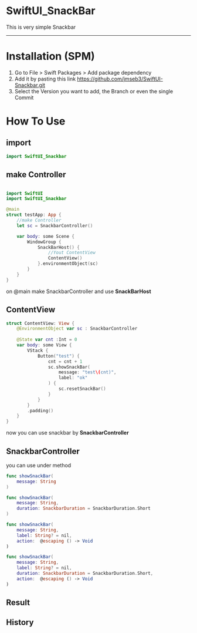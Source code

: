 # SwiftUI_SnackBar
This is very simple Snackbar

---

# Installation (SPM)
1. Go to File > Swift Packages > Add package dependency
2. Add it by pasting this link https://github.com/jmseb3/SwiftUI-Snackbar.git
3. Select the Version you want to add, the Branch or even the single Commit

# How To Use

## import
~~~swift
import SwiftUI_Snackbar
~~~

## make Controller 
~~~swift

import SwiftUI
import SwiftUI_Snackbar

@main
struct testApp: App {
    //make Controller
    let sc = SnackbarController()

    var body: some Scene {
        WindowGroup {
            SnackBarHost() {
                //Yout ContentView
                ContentView()
            }.environmentObject(sc)
        }
    }
}
~~~
on @main make SnackbarController and use **SnackBarHost**

## ContentView
~~~swift
struct ContentView: View {
    @EnvironmentObject var sc : SnackbarController
    
    @State var cnt :Int = 0
    var body: some View {
        VStack {
            Button("test") {
                cnt = cnt + 1
                sc.showSnackBar(
                    message: "test\(cnt)",
                    label: "ok"
                ) {
                    sc.resetSnackBar()
                }
            }
        }
        .padding()
    }
}
~~~
now you can use snackbar by **SnackbarController**

## SnackbarController
you can use under method
~~~swift
func showSnackBar(
    message: String
) 

func showSnackBar(
    message: String,
    duration: SnackbarDuration = SnackbarDuration.Short
)

func showSnackBar(
    message: String,
    label: String? = nil,
    action:  @escaping () -> Void
)

func showSnackBar(
    message: String,
    label: String? = nil,
    duration: SnackbarDuration = SnackbarDuration.Short,
    action:  @escaping () -> Void
)
~~~

## Result

## History